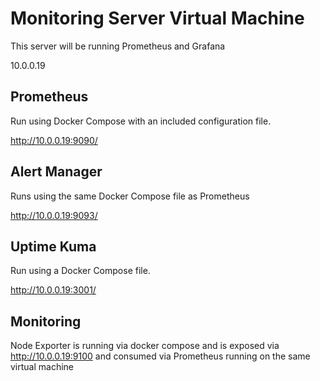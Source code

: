 # Monitoring Server Virtual Machine

This server will be running Prometheus and Grafana

10.0.0.19

## Prometheus

Run using Docker Compose with an included configuration file.

http://10.0.0.19:9090/

## Alert Manager

Runs using the same Docker Compose file as Prometheus

http://10.0.0.19:9093/

## Uptime Kuma

Run using a Docker Compose file.

http://10.0.0.19:3001/

## Monitoring

Node Exporter is running via docker compose and is exposed via http://10.0.0.19:9100 and consumed via Prometheus running on the same virtual machine
